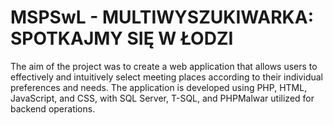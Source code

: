 # MSPSwL - MULTIWYSZUKIWARKA: SPOTKAJMY SIĘ W ŁODZI
The aim of the project was to create a web application that allows users to effectively and intuitively select meeting places according to their individual preferences and needs. The application is developed using PHP, HTML, JavaScript, and CSS, with SQL Server, T-SQL, and PHPMalwar utilized for backend operations.
